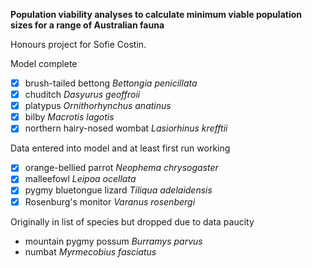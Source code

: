 **Population viability analyses to calculate minimum viable population sizes for a range of Australian fauna**  

Honours project for Sofie Costin.  

Model complete
- [x] brush-tailed bettong *Bettongia penicillata*  
- [x] chuditch *Dasyurus geoffroii*  
- [x] platypus *Ornithorhynchus anatinus*  
- [x] bilby *Macrotis lagotis* 
- [x] northern hairy-nosed wombat *Lasiorhinus krefftii*

Data entered into model and at least first run working
- [x] orange-bellied parrot *Neophema chrysogaster*  
- [x] malleefowl *Leipoa ocellata*  
- [x] pygmy bluetongue lizard *Tiliqua adelaidensis*  
- [x] Rosenburg's monitor *Varanus rosenbergi*  

Originally in list of species but dropped due to data paucity
- mountain pygmy possum *Burramys parvus*  
- numbat *Myrmecobius fasciatus* 
